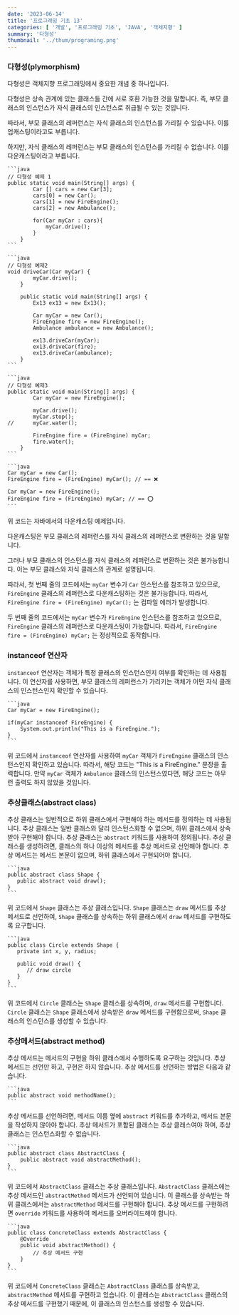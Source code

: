 ```yaml
---
date: '2023-06-14'
title: '프로그래밍 기초 13'
categories: [ '개발', '프로그래밍 기초', 'JAVA', '객체지향' ]
summary: '다형성'
thumbnail: '../thum/programing.png'
---
```


### 다형성(plymorphism)

  다형성은 객체지향 프로그래밍에서 중요한 개념 중 하나입니다.

  다형성은 상속 관계에 있는 클래스들 간에 서로 호환 가능한 것을 말합니다. 즉, 부모 클래스의 인스턴스가 자식 클래스의 인스턴스로 취급될 수 있는 것입니다.

  따라서, 부모 클래스의 레퍼런스는 자식 클래스의 인스턴스를 가리킬 수 있습니다. 이를 업캐스팅이라고도 부릅니다.

  하지만, 자식 클래스의 레퍼런스는 부모 클래스의 인스턴스를 가리킬 수 없습니다. 이를 다운캐스팅이라고 부릅니다.

    ```java
    // 다형성 예제 1
    public static void main(String[] args) {
    		Car [] cars = new Car[3];
    		cars[0] = new Car();
    		cars[1] = new FireEngine();
    		cars[2] = new Ambulance();
    
    		for(Car myCar : cars){
    			myCar.drive();
    		}
    	}
    ```

    ```java
    // 다형성 예제2
    void driveCar(Car myCar) {
    		myCar.drive();
    	}
    
    	public static void main(String[] args) {
    		Ex13 ex13 = new Ex13();
    
    		Car myCar = new Car();
    		FireEngine fire = new FireEngine();
    		Ambulance ambulance = new Ambulance();
    
    		ex13.driveCar(myCar);
    		ex13.driveCar(fire);
    		ex13.driveCar(ambulance);
    	}
    ```

    ```java
    // 다형성 예제3
    public static void main(String[] args) {
    		Car myCar = new FireEngine();
    
    		myCar.drive();
    		myCar.stop();
    //		myCar.water();
    
    		FireEngine fire = (FireEngine) myCar;
    		fire.water();
    	}
    ```

    ```java
    Car myCar = new Car();
    FireEngine fire = (FireEngine) myCar(); // == ❌
    
    Car myCar = new FireEngine();
    FireEngine fire = (FireEngine) myCar; // == ⭕️
    ```

  위 코드는 자바에서의 다운캐스팅 예제입니다.

  다운캐스팅은 부모 클래스의 레퍼런스를 자식 클래스의 레퍼런스로 변환하는 것을 말합니다.

  그러나 부모 클래스의 인스턴스를 자식 클래스의 레퍼런스로 변환하는 것은 불가능합니다. 이는 부모 클래스와 자식 클래스의 관계로 설명됩니다.

  따라서, 첫 번째 줄의 코드에서는 `myCar` 변수가 `Car` 인스턴스를 참조하고 있으므로, `FireEngine` 클래스의 레퍼런스로 다운캐스팅하는 것은 불가능합니다. 따라서, `FireEngine fire = (FireEngine) myCar();` 는 컴파일 에러가 발생합니다.

  두 번째 줄의 코드에서는 `myCar` 변수가 `FireEngine` 인스턴스를 참조하고 있으므로, `FireEngine` 클래스의 레퍼런스로 다운캐스팅이 가능합니다. 따라서, `FireEngine fire = (FireEngine) myCar;` 는 정상적으로 동작합니다.

### instanceof 연산자

  `instanceof` 연산자는 객체가 특정 클래스의 인스턴스인지 여부를 확인하는 데 사용됩니다. 이 연산자를 사용하면, 부모 클래스의 레퍼런스가 가리키는 객체가 어떤 자식 클래스의 인스턴스인지 확인할 수 있습니다.

    ```java
    Car myCar = new FireEngine();
    
    if(myCar instanceof FireEngine) {
    	System.out.println("This is a FireEngine.");
    }
    ```

  위 코드에서 `instanceof` 연산자를 사용하여 `myCar` 객체가 `FireEngine` 클래스의 인스턴스인지 확인하고 있습니다. 따라서, 해당 코드는 "This is a FireEngine." 문장을 출력합니다. 만약 `myCar` 객체가 `Ambulance` 클래스의 인스턴스였다면, 해당 코드는 아무런 출력도 하지 않았을 것입니다.

### 추상클래스(abstract class)

  추상 클래스는 일반적으로 하위 클래스에서 구현해야 하는 메서드를 정의하는 데 사용됩니다. 추상 클래스는 일반 클래스와 달리 인스턴스화할 수 없으며, 하위 클래스에서 상속받아 구현해야 합니다. 추상 클래스는 `abstract` 키워드를 사용하여 정의됩니다. 추상 클래스를 생성하려면, 클래스의 하나 이상의 메서드를 추상 메서드로 선언해야 합니다. 추상 메서드는 메서드 본문이 없으며, 하위 클래스에서 구현되어야 합니다.

    ```java
    public abstract class Shape {
       public abstract void draw();
    }
    ```

  위 코드에서 `Shape` 클래스는 추상 클래스입니다. `Shape` 클래스는 `draw` 메서드를 추상 메서드로 선언하여, `Shape` 클래스를 상속하는 하위 클래스에서 `draw` 메서드를 구현하도록 요구합니다.

    ```java
    public class Circle extends Shape {
       private int x, y, radius;
    
       public void draw() {
          // draw circle
       }
    }
    ```

  위 코드에서 `Circle` 클래스는 `Shape` 클래스를 상속하며, `draw` 메서드를 구현합니다. `Circle` 클래스는 `Shape` 클래스에서 상속받은 `draw` 메서드를 구현함으로써, `Shape` 클래스의 인스턴스를 생성할 수 있습니다.

### 추상메서드(abstract method)

  추상 메서드는 메서드의 구현을 하위 클래스에서 수행하도록 요구하는 것입니다. 추상 메서드는 선언만 하고, 구현은 하지 않습니다. 추상 메서드를 선언하는 방법은 다음과 같습니다.

    ```java
    public abstract void methodName();
    ```

  추상 메서드를 선언하려면, 메서드 이름 옆에 `abstract` 키워드를 추가하고, 메서드 본문을 작성하지 않아야 합니다. 추상 메서드가 포함된 클래스는 추상 클래스여야 하며, 추상 클래스는 인스턴스화할 수 없습니다.

    ```java
    public abstract class AbstractClass {
    	public abstract void abstractMethod();
    }
    ```

  위 코드에서 `AbstractClass` 클래스는 추상 클래스입니다. `AbstractClass` 클래스에는 추상 메서드인 `abstractMethod` 메서드가 선언되어 있습니다. 이 클래스를 상속받는 하위 클래스에서는 `abstractMethod` 메서드를 구현해야 합니다. 추상 메서드를 구현하려면 `override` 키워드를 사용하여 메서드를 오버라이드해야 합니다.

    ```java
    public class ConcreteClass extends AbstractClass {
    	@Override
    	public void abstractMethod() {
    		// 추상 메서드 구현
    	}
    }
    ```

  위 코드에서 `ConcreteClass` 클래스는 `AbstractClass` 클래스를 상속받고, `abstractMethod` 메서드를 구현하고 있습니다. 이 클래스는 `AbstractClass` 클래스의 추상 메서드를 구현했기 때문에, 이 클래스의 인스턴스를 생성할 수 있습니다.